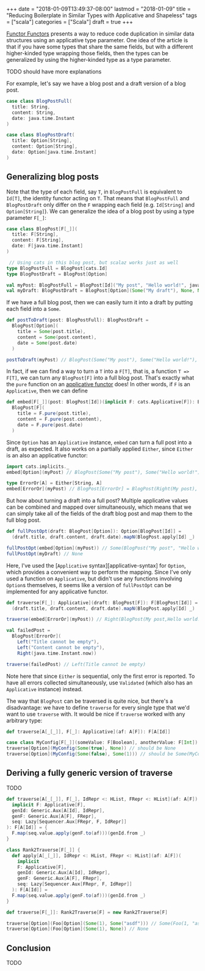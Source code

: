 +++
date = "2018-01-09T13:49:37-08:00"
lastmod = "2018-01-09"
title = "Reducing Boilerplate in Similar Types with Applicative and Shapeless"
tags = ["scala"]
categories = ["Scala"]
draft = true
+++

[Functor Functors][functor-functors] presents a way to reduce code duplication
in similar data structures using an applicative type parameter. One idea of the
article is that if you have some types that share the same fields, but with a
different higher-kinded type wrapping those fields, then the types can be
generalized by using the higher-kinded type as a type parameter.

TODO should have more explanations

For example, let's say we have a blog post and a draft version of a blog post.

```scala
case class BlogPostFull(
  title: String,
  content: String,
  date: java.time.Instant
)

case class BlogPostDraft(
  title: Option[String],
  content: Option[String],
  date: Option[java.time.Instant]
)
```

## Generalizing blog posts

Note that the type of each field, say `T`, in `BlogPostFull` is equivalent to
`Id[T]`, the identity functor acting on `T`. That means that `BlogPostFull` and
`BlogPostDraft` only differ on the `F` wrapping each field (e.g. `Id[String]`
and `Option[String]`). We can generalize the idea of a blog post by using a type
parameter `F[_]`:

```scala
case class BlogPost[F[_]](
  title: F[String],
  content: F[String],
  date: F[java.time.Instant]
)

 // Using cats in this blog post, but scalaz works just as well
type BlogPostFull = BlogPost[cats.Id]
type BlogPostDraft = BlogPost[Option]

val myPost: BlogPostFull = BlogPost[Id]("My post", "Hello world!", java.time.Instant.now)
val myDraft: BlogPostDraft = BlogPost[Option](Some("My draft"), None, None)
```

If we have a full blog post, then we can easily turn it into a draft by putting
each field into a `Some`.

```scala
def postToDraft(post: BlogPostFull): BlogPostDraft =
  BlogPost[Option](
    title = Some(post.title),
    content = Some(post.content),
    date = Some(post.date)
  )

postToDraft(myPost) // BlogPost(Some("My post"), Some("Hello world!"), Some(2018-01-09T22:52:39.658Z))
```

In fact, if we can find a way to turn a `T` into a `F[T]`, that is, a function
`T => F[T]`, we can turn any `BlogPost[F]` into a full blog post. That's exactly
what the `pure` function on an [applicative functor][applicative] does! In other
words, if `F` is an `Applicative`, then we can define

```scala
def embed[F[_]](post: BlogPost[Id])(implicit F: cats.Applicative[F]): BlogPost[F] =
  BlogPost[F](
    title = F.pure(post.title),
    content = F.pure(post.content),
    date = F.pure(post.date)
  )
```

Since `Option` has an `Applicative` instance, `embed` can turn a full post into
a draft, as expected. It also works on a partially applied `Either`, since
`Either` is an also an applicative functor:

```scala
import cats.implicits._
embed[Option](myPost) // BlogPost(Some("My post"), Some("Hello world!"), Some(2018-01-09T22:52:39.658Z))

type ErrorOr[A] = Either[String, A]
embed[ErrorOr](myPost) // BlogPost[ErrorOr] = BlogPost(Right(My post), Right(Hello world!), Right(2018-01-09T22:52:39.658Z))
```

But how about turning a draft into a full post? Multiple applicative values can
be combined and mapped over simultaneously, which means that we can simply take
all of the fields of the draft blog post and map them to the full blog post.

```scala
def fullPostOpt(draft: BlogPost[Option]): Option[BlogPost[Id]] =
  (draft.title, draft.content, draft.date).mapN(BlogPost.apply[Id] _)

fullPostOpt(embed[Option](myPost)) // Some(BlogPost("My post", "Hello world!", 2018-01-09T22:52:39.658Z))
fullPostOpt(myDraft) // None
```

Here, I've used the [`Applicative` syntax][applicative-syntax] for `Option`,
which provides a convenient way to perform the mapping. Since I've only used a
function on `Applicative`, but didn't use any functions involving `Option`s
themselves, it seems like a version of `fullPostOpt` can be implemented for any
applicative functor.

```scala
def traverse[F[_]: Applicative](draft: BlogPost[F]): F[BlogPost[Id]] =
  (draft.title, draft.content, draft.date).mapN(BlogPost.apply[Id] _)

traverse(embed[ErrorOr](myPost)) // Right(BlogPost(My post,Hello world!,2018-01-09T22:52:39.658Z))

val failedPost =
  BlogPost[ErrorOr](
    Left("Title cannot be empty"),
    Left("Content cannot be empty"),
    Right(java.time.Instant.now))

traverse(failedPost) // Left(Title cannot be empty)
```

Note here that since `Either` is sequential, only the first error is reported.
To have all errors collected simultaneously, use `Validated` (which also has an
`Applicative` instance) instead.

The way that `BlogPost` can be traversed is quite nice, but there's a
disadvantage: we have to define `traverse` for every single type that we'd want
to use `traverse` with. It would be nice if `traverse` worked with any arbitrary
type:

```scala
def traverse[A[_[_]], F[_]: Applicative](af: A[F]): F[A[Id]]

case class MyConfig[F[_]](someValue: F[Boolean], anotherValue: F[Int])
traverse[Option](MyConfig(Some(true), None)) // should be None
traverse[Option](MyConfig(Some(false), Some(1))) // should be Some(MyConfig[Id](false, 1))
```

## Deriving a fully generic version of traverse

TODO

```scala
def traverse[A[_[_]], F[_], IdRepr <: HList, FRepr <: HList](af: A[F])(
  implicit F: Applicative[F],
  genId: Generic.Aux[A[Id], IdRepr],
  genF: Generic.Aux[A[F], FRepr],
  seq: Lazy[Sequencer.Aux[FRepr, F, IdRepr]]
): F[A[Id]] = {
  F.map(seq.value.apply(genF.to(af)))(genId.from _)
}
```

```scala
class Rank2Traverse[F[_]] {
  def apply[A[_[_]], IdRepr <: HList, FRepr <: HList](af: A[F])(
    implicit
    F: Applicative[F],
    genId: Generic.Aux[A[Id], IdRepr],
    genF: Generic.Aux[A[F], FRepr],
    seq: Lazy[Sequencer.Aux[FRepr, F, IdRepr]]
  ): F[A[Id]] =
  F.map(seq.value.apply(genF.to(af)))(genId.from _)
}

def traverse[F[_]]: Rank2Traverse[F] = new Rank2Traverse[F]

traverse[Option](Foo[Option](Some(1), Some("asdf"))) // Some(Foo(1, "asdf"))
traverse[Option](Foo[Option](Some(1), None)) // None
```


## Conclusion

TODO

[applicative]: https://typelevel.org/cats/typeclasses/applicative.html
[functor-functors]: https://www.benjamin.pizza/posts/2017-12-15-functor-functors.html
